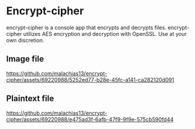 # Encrypt-cipher
encrypt-cipher is a console app that encrypts and decrypts files. encrypt-cipher utilizes AES encryption and decryption with OpenSSL. Use at your own discretion.

## Image file
https://github.com/malachias13/encrypt-cipher/assets/69220988/5252ed77-b28e-45fc-a141-ca282120d091

## Plaintext file
https://github.com/malachias13/encrypt-cipher/assets/69220988/e475ad3f-6afb-47f9-9f9e-575cb590fd44

